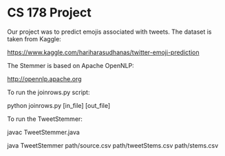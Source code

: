 # CS 178 Project

Our project was to predict emojis associated with tweets. The dataset is taken from Kaggle:

https://www.kaggle.com/hariharasudhanas/twitter-emoji-prediction

The Stemmer is based on Apache OpenNLP:

http://opennlp.apache.org

To run the joinrows.py script:

python joinrows.py [in_file] [out_file]

To run the TweetStemmer:

javac TweetStemmer.java

java TweetStemmer path/source.csv path/tweetStems.csv path/stems.csv

